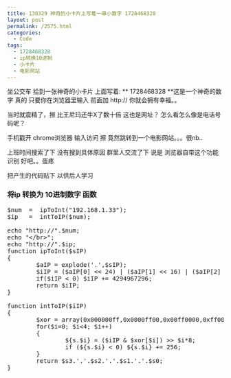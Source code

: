 ```yaml
---
title: 130329 神奇的小卡片上写着一串小数字 1728468328
layout: post
permalink: /2575.html
categories:
  - Code
tags:
  - 1728468328
  - ip转换10进制
  - 小卡片
  - 电影网站
---
```

坐公交车 拾到一张神奇的小卡片 上面写着: ** 1728468328 **这是一个神奇的数字 真的 只要你在浏览器里输入 前面加 http:// 你就会拥有幸福。。

当时就震精了，擦 比王尼玛还牛X了数十倍 这也是网址？ 怎么看怎么像是电话号码呢？ 

手机戳开 chrome浏览器 输入访问 擦 竟然跳转到一个电影网站。。。很nb..

上班时间搜索了下 没有搜到具体原因 群里人交流了下 说是 浏览器自带这个功能识别 好吧。。蛋疼

把产生的代码贴下 以供后人学习

### 将ip 转换为 10进制数字 函数

<pre class="brush: php; title: ; notranslate" title="">$num  =  ipToInt("192.168.1.33");
$ip   =  intToIP($num);

echo "http://".$num;
echo "&lt;/br&gt;";
echo "http://".$ip;
function ipToInt($sIP)
{
        $aIP = explode('.',$sIP);
        $iIP = ($aIP[0] &lt;&lt; 24) | ($aIP[1] &lt;&lt; 16) | ($aIP[2] &lt;&lt; 8) | $aIP[3];
        if($iIP &lt; 0) $iIP += 4294967296;
        return $iIP;
}

function intToIP($iIP)
{
        $xor = array(0x000000ff,0x0000ff00,0x00ff0000,0xff000000);
        for($i=0; $i&lt;4; $i++)
        {
                ${s.$i} = ($iIP & $xor[$i]) &gt;&gt; $i*8;
                if (${s.$i} &lt; 0) ${s.$i} += 256;
        }
        return $s3.'.'.$s2.'.'.$s1.'.'.$s0;
}
</pre>